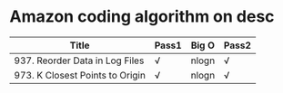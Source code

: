 # Amazon coding algorithm on desc

| Title | Pass1 | Big O | Pass2 |
| ----- | ----- | ----- | ----- |
|937. Reorder Data in Log Files|√|nlogn|√|
|973. K Closest Points to Origin|√|nlogn|√|
